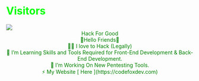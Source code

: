 <h1 style="color:#00ff00">Visitors</h1>
<img src="https://camo.githubusercontent.com/49199c3c594c526f193a5049b8e41256ea81cd86e652a71ed4061722beed576b/68747470733a2f2f70726f66696c652d636f756e7465722e676c697463682e6d652f78456c6b6f6d792f636f756e742e737667"/>
<center>
 <span style="color: green">Hack For Good<br />
 🥷Hello Friends🥷<br />
 🧑‍💻 I love to Hack (Legally)<br />
 🌱 I’m Learning Skills and Tools Required for Front-End Development & Back-End Development.<br />
 🔭 I’m Working On New Pentesting Tools.<br />
 ⚡ My Website [ Here ](https://codefoxdev.com)<br />
 </span>

 
